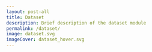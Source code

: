 ```yaml
---
layout: post-all
title: Dataset
description: Brief description of the dataset module
permalink: /dataset/
image: dataset.svg
imageCover: dataset_hover.svg
---
```

